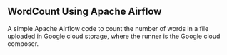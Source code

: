 ## WordCount Using Apache Airflow

A simple Apache Airflow code to count the number of words in a file uploaded in Google cloud storage, where the runner is the Google cloud composer.
